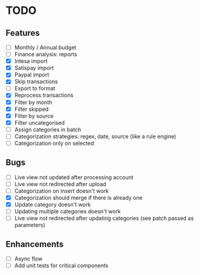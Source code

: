 # TODO

## Features
- [ ] Monthly / Annual budget
- [ ] Finance analysis: reports
- [x] Intesa import
- [x] Satispay import
- [x] Paypal import
- [x] Skip transactions
- [ ] Export to format
- [x] Reprocess transactions
- [x] Filter by month
- [x] Filter skipped
- [x] Filter by source
- [x] Filter uncategorised
- [ ] Assign categories in batch
- [ ] Categorization strategies: regex, date, source (like a rule engine)
- [ ] Categorization only on selected

## Bugs
- [ ] Live view not updated after processing account
- [ ] Live view not redirected after upload
- [ ] Categorization on insert doesn't work
- [x] Categorization should merge if there is already one
- [x] Update category doesn't work
- [ ] Updating multiple categories doesn't work
- [ ] Live view not redirected after updating categories (see patch passed as parameters)

## Enhancements
- [ ] Async flow
- [ ] Add unit tests for critical components